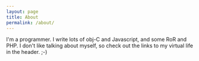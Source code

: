 ```yaml
---
layout: page
title: About
permalink: /about/
---
```


I'm a programmer. I write lots of obj-C and Javascript, and some RoR and PHP. I don't like talking
about myself, so check out the links to my virtual life in the header. ;-)